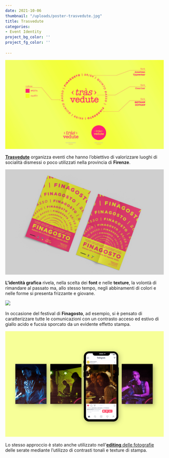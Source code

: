 ```yaml
---
date: 2021-10-06
thumbnail: "/uploads/poster-trasvedute.jpg"
title: Trasvedute
categories:
- Event Identity
project_bg_color: ''
project_fg_color: ''

---
```

![](/uploads/identita-tras.jpg)

**[Trasvedute](https://instagram.com/trasvedute?utm_medium=copy_link)** organizza eventi che hanno l’obiettivo di valorizzare luoghi di socialità dismessi o poco utilizzati nella provincia di **Firenze**. 

![](/uploads/flyer-trasvedute.jpg)

**L’identità grafica** rivela, nella scelta dei **font** e nelle **texture**, la volontà di rimandare al passato ma, allo stesso tempo, negli abbinamenti di colori e nelle forme si presenta frizzante e giovane. 

![](/uploads/socials.jpg)

In occasione del festival di **Finagosto**, ad esempio, si è pensato di caratterizzare tutte le comunicazioni con un contrasto acceso ed estivo di giallo acido e fucsia sporcato da un evidente effetto stampa.

![](/uploads/insta-trasvedute.jpg)

Lo stesso approccio è stato anche utilizzato nell'[**editing** delle fotografie](https://www.shed626graphics.com/journal/foto/) delle serate mediante l’utilizzo di contrasti tonali e texture di stampa. 
